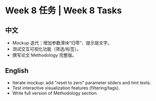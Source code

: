 # Week 8 任务 | Week 8 Tasks

## 中文
- Mockup 迭代：增加参数滑块“归零”、提示层文字。
- 测试交互可视化功能（筛选/标签）。
- 撰写论文 Methodology 完整版。

## English
- Iterate mockup: add "reset to zero" parameter sliders and hint texts.
- Test interactive visualization features (filtering/tags).
- Write full version of Methodology section.
